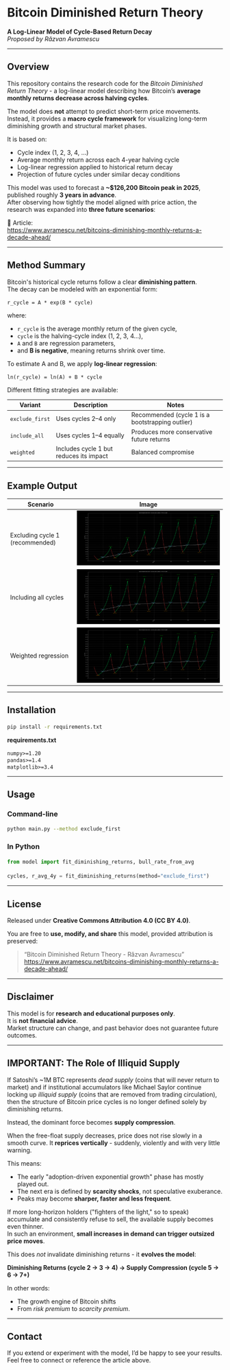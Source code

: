 # Bitcoin Diminished Return Theory  
**A Log-Linear Model of Cycle-Based Return Decay**  
*Proposed by Răzvan Avramescu*

---

## Overview

This repository contains the research code for the *Bitcoin Diminished Return Theory* - a log-linear model describing how Bitcoin’s **average monthly returns decrease across halving cycles**.

The model does **not** attempt to predict short-term price movements.  
Instead, it provides a **macro cycle framework** for visualizing long-term diminishing growth and structural market phases.

It is based on:
- Cycle index (1, 2, 3, 4, …)
- Average monthly return across each 4-year halving cycle
- Log-linear regression applied to historical return decay
- Projection of future cycles under similar decay conditions

This model was used to forecast a **~$126,200 Bitcoin peak in 2025**, published roughly **3 years in advance**.  
After observing how tightly the model aligned with price action, the research was expanded into **three future scenarios**:

📄 Article:  
https://www.avramescu.net/bitcoins-diminishing-monthly-returns-a-decade-ahead/

---

## Method Summary

Bitcoin's historical cycle returns follow a clear **diminishing pattern**.  
The decay can be modeled with an exponential form:

```
r_cycle = A * exp(B * cycle)
```

where:
- `r_cycle` is the average monthly return of the given cycle,
- `cycle` is the halving-cycle index (1, 2, 3, 4...),
- `A` and `B` are regression parameters,
- and **B is negative**, meaning returns shrink over time.

To estimate A and B, we apply **log-linear regression**:

```
ln(r_cycle) = ln(A) + B * cycle
```

Different fitting strategies are available:

| Variant         | Description                           | Notes                                      |
|-----------------|---------------------------------------|--------------------------------------------|
| `exclude_first` | Uses cycles 2–4 only                  | Recommended (cycle 1 is a bootstrapping outlier) |
| `include_all`   | Uses cycles 1–4 equally               | Produces more conservative future returns  |
| `weighted`      | Includes cycle 1 but reduces its impact | Balanced compromise                         |

---

## Example Output

| Scenario | Image |
|---------|--------|
| Excluding cycle 1 (recommended) | ![exclude_first](examples/diminishing-cycle-returns-exclude_first.png) |
| Including all cycles | ![include_all](examples/diminishing-cycle-returns-include_all.png) |
| Weighted regression | ![weighted](examples/diminishing-cycle-returns-weighted.png) |

---

## Installation

```bash
pip install -r requirements.txt
```

**requirements.txt**
```
numpy>=1.20
pandas>=1.4
matplotlib>=3.4
```

---

## Usage

### Command-line
```bash
python main.py --method exclude_first
```

### In Python
```python
from model import fit_diminishing_returns, bull_rate_from_avg

cycles, r_avg_4y = fit_diminishing_returns(method="exclude_first")
```

---

## License

Released under **Creative Commons Attribution 4.0 (CC BY 4.0)**.

You are free to **use, modify, and share** this model, provided attribution is preserved:

> “Bitcoin Diminished Return Theory - Răzvan Avramescu”  
> https://www.avramescu.net/bitcoins-diminishing-monthly-returns-a-decade-ahead/

---

## Disclaimer

This model is for **research and educational purposes only**.  
It is **not financial advice**.  
Market structure can change, and past behavior does not guarantee future outcomes.

---

## IMPORTANT: The Role of Illiquid Supply

If Satoshi’s ~1M BTC represents *dead supply* (coins that will never return to market) and if institutional accumulators like Michael Saylor continue locking up *illiquid supply* (coins that are removed from trading circulation), then the structure of Bitcoin price cycles is no longer defined solely by diminishing returns.

Instead, the dominant force becomes **supply compression**.

When the free-float supply decreases, price does not rise slowly in a smooth curve.
It **reprices vertically** - suddenly, violently and with very little warning.

This means:
- The early "adoption-driven exponential growth" phase has mostly played out.
- The next era is defined by **scarcity shocks**, not speculative exuberance.
- Peaks may become **sharper, faster and less frequent**.

If more long-horizon holders ("fighters of the light," so to speak) accumulate and consistently refuse to sell, the available supply becomes even thinner.  
In such an environment, **small increases in demand can trigger outsized price moves**.

This does *not* invalidate diminishing returns - it **evolves the model**:

**Diminishing Returns (cycle 2 → 3 → 4)
→ Supply Compression (cycle 5 → 6 → 7+)**

In other words:
- The growth engine of Bitcoin shifts
- From *risk premium* to *scarcity premium*.

---

## Contact

If you extend or experiment with the model, I’d be happy to see your results.  
Feel free to connect or reference the article above.

